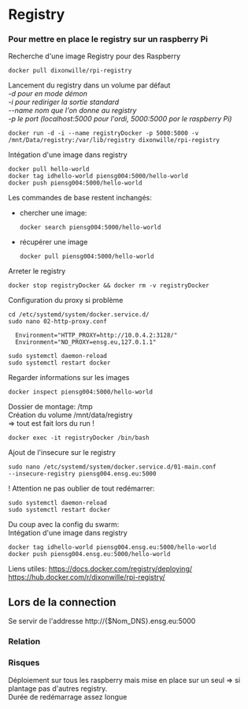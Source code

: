 # Registry

### Pour mettre en place le registry sur un raspberry Pi
Recherche d'une image Registry pour des Raspberry

    docker pull dixonwille/rpi-registry

Lancement du registry dans un volume par défaut  
*-d pour en mode démon*  
*-i pour rediriger la sortie standard*  
*--name nom que l'on donne au registry*  
*-p le port (localhost:5000 pour l'ordi, 5000:5000 por le raspberry Pi)*   

    docker run -d -i --name registryDocker -p 5000:5000 -v /mnt/Data/registry:/var/lib/registry dixonwille/rpi-registry


Intégation d'une image dans registry

    docker pull hello-world
    docker tag idhello-world piensg004:5000/hello-world
    docker push piensg004:5000/hello-world

Les commandes de base restent inchangés:
- chercher une image:

      docker search piensg004:5000/hello-world

- récupérer une image

      docker pull piensg004:5000/hello-world

Arreter le registry

    docker stop registryDocker && docker rm -v registryDocker

Configuration du proxy si problème

    cd /etc/systemd/system/docker.service.d/
    sudo nano 02-http-proxy.conf

      Environment="HTTP_PROXY=http://10.0.4.2:3128/"
      Environment="NO_PROXY=ensg.eu,127.0.1.1"

    sudo systemctl daemon-reload
    sudo systemctl restart docker

Regarder informations sur les images

    docker inspect piensg004:5000/hello-world

Dossier de montage:  /tmp  
Création du volume /mnt/data/registry   
=> tout est fait lors du run !

    docker exec -it registryDocker /bin/bash

Ajout de l'insecure sur le registry  

    sudo nano /etc/systemd/system/docker.service.d/01-main.conf  
    --insecure-registry piensg004.ensg.eu:5000  

! Attention ne pas oublier de tout redémarrer:  

    sudo systemctl daemon-reload
    sudo systemctl restart docker

Du coup avec la config du swarm:  
Intégation d'une image dans registry

    docker tag idhello-world piensg004.ensg.eu:5000/hello-world
    docker push piensg004.ensg.eu:5000/hello-world


Liens utiles:
https://docs.docker.com/registry/deploying/
https://hub.docker.com/r/dixonwille/rpi-registry/

## Lors de la connection

Se servir de l'addresse http://{$Nom_DNS}.ensg.eu:5000

### Relation

### Risques  

Déploiement sur tous les raspberry mais mise en place sur un seul => si plantage pas d'autres registry.  
Durée de redémarrage assez longue
